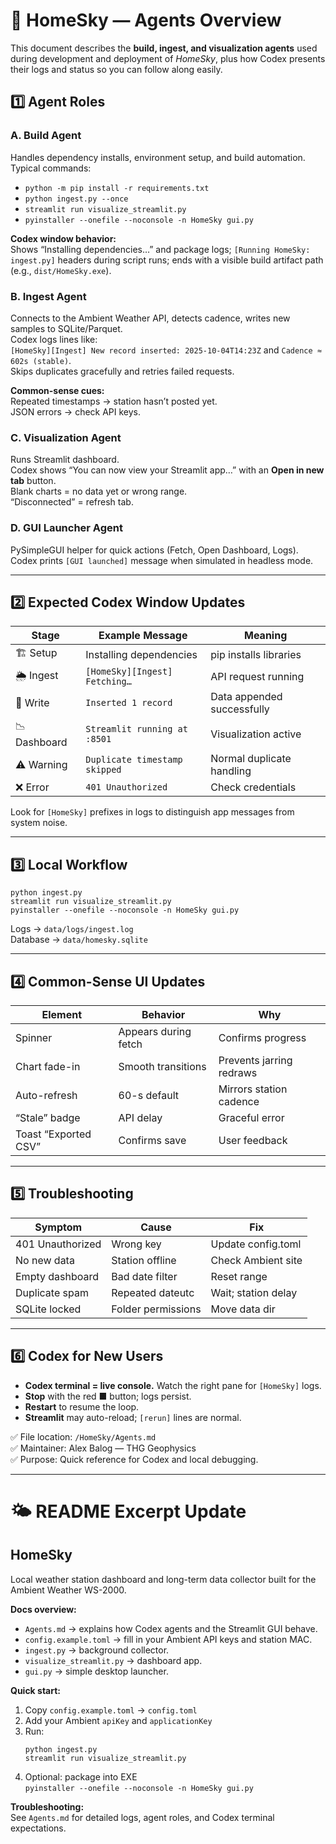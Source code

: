 # 🧠 HomeSky — Agents Overview

This document describes the **build, ingest, and visualization agents** used during development and deployment of *HomeSky*, plus how Codex presents their logs and status so you can follow along easily.

## 1️⃣ Agent Roles

### A. Build Agent  
Handles dependency installs, environment setup, and build automation.  
Typical commands:  
- `python -m pip install -r requirements.txt`  
- `python ingest.py --once`  
- `streamlit run visualize_streamlit.py`  
- `pyinstaller --onefile --noconsole -n HomeSky gui.py`

**Codex window behavior:**  
Shows “Installing dependencies…” and package logs; `[Running HomeSky: ingest.py]` headers during script runs; ends with a visible build artifact path (e.g., `dist/HomeSky.exe`).

### B. Ingest Agent  
Connects to the Ambient Weather API, detects cadence, writes new samples to SQLite/Parquet.  
Codex logs lines like:  
`[HomeSky][Ingest] New record inserted: 2025-10-04T14:23Z` and `Cadence ≈ 602s (stable)`.  
Skips duplicates gracefully and retries failed requests.  

**Common-sense cues:**  
Repeated timestamps → station hasn’t posted yet.  
JSON errors → check API keys.

### C. Visualization Agent  
Runs Streamlit dashboard.  
Codex shows “You can now view your Streamlit app…” with an **Open in new tab** button.  
Blank charts = no data yet or wrong range.  
“Disconnected” = refresh tab.

### D. GUI Launcher Agent  
PySimpleGUI helper for quick actions (Fetch, Open Dashboard, Logs).  
Codex prints `[GUI launched]` message when simulated in headless mode.

---

## 2️⃣ Expected Codex Window Updates

| Stage | Example Message | Meaning |
|-------|-----------------|----------|
| 🏗️ Setup | Installing dependencies | pip installs libraries |
| 🌦️ Ingest | `[HomeSky][Ingest] Fetching…` | API request running |
| 💾 Write | `Inserted 1 record` | Data appended successfully |
| 📉 Dashboard | `Streamlit running at :8501` | Visualization active |
| ⚠️ Warning | `Duplicate timestamp skipped` | Normal duplicate handling |
| ❌ Error | `401 Unauthorized` | Check credentials |

Look for `[HomeSky]` prefixes in logs to distinguish app messages from system noise.

---

## 3️⃣ Local Workflow

```
python ingest.py
streamlit run visualize_streamlit.py
pyinstaller --onefile --noconsole -n HomeSky gui.py
```

Logs → `data/logs/ingest.log`  
Database → `data/homesky.sqlite`

---

## 4️⃣ Common-Sense UI Updates

| Element | Behavior | Why |
|----------|-----------|----|
| Spinner | Appears during fetch | Confirms progress |
| Chart fade-in | Smooth transitions | Prevents jarring redraws |
| Auto-refresh | 60-s default | Mirrors station cadence |
| “Stale” badge | API delay | Graceful error |
| Toast “Exported CSV” | Confirms save | User feedback |

---

## 5️⃣ Troubleshooting

| Symptom | Cause | Fix |
|----------|-------|----|
| 401 Unauthorized | Wrong key | Update config.toml |
| No new data | Station offline | Check Ambient site |
| Empty dashboard | Bad date filter | Reset range |
| Duplicate spam | Repeated dateutc | Wait; station delay |
| SQLite locked | Folder permissions | Move data dir |

---

## 6️⃣ Codex for New Users
- **Codex terminal = live console.** Watch the right pane for `[HomeSky]` logs.  
- **Stop** with the red ■ button; logs persist.  
- **Restart** to resume the loop.  
- **Streamlit** may auto-reload; `[rerun]` lines are normal.  

✅ File location: `/HomeSky/Agents.md`  
✅ Maintainer: Alex Balog — THG Geophysics  
✅ Purpose: Quick reference for Codex and local debugging.

---

# 🌤️ README Excerpt Update

## HomeSky

Local weather station dashboard and long-term data collector built for the Ambient Weather WS-2000.

**Docs overview:**
- `Agents.md` → explains how Codex agents and the Streamlit GUI behave.  
- `config.example.toml` → fill in your Ambient API keys and station MAC.  
- `ingest.py` → background collector.  
- `visualize_streamlit.py` → dashboard app.  
- `gui.py` → simple desktop launcher.

**Quick start:**
1. Copy `config.example.toml` → `config.toml`
2. Add your Ambient `apiKey` and `applicationKey`
3. Run:
   ```
   python ingest.py
   streamlit run visualize_streamlit.py
   ```
4. Optional: package into EXE  
   `pyinstaller --onefile --noconsole -n HomeSky gui.py`

**Troubleshooting:**  
See `Agents.md` for detailed logs, agent roles, and Codex terminal expectations.
